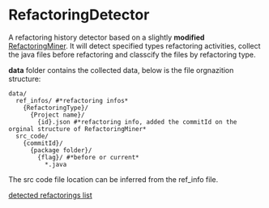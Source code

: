 # RefactoringDetector
A refactoring history detector based on a slightly **modified** [RefactoringMiner](https://github.com/boyang9602/RefactoringMiner). It will detect specified types refactoring activities, collect the java files before refactoring and classcify the files by refactoring type.  

**data** folder contains the collected data, below is the file orgnazition structure:  
```
data/  
  ref_infos/ #*refactoring infos*  
    {RefactoringType}/  
      {Project name}/  
        {id}.json #*refactoring info, added the commitId on the orginal structure of RefactoringMiner*  
  src_code/  
    {commitId}/  
      {package folder}/  
        {flag}/ #*before or current*  
          *.java  
```
The src code file location can be inferred from the ref_info file.  

[detected refactorings list](./manifests.md)
